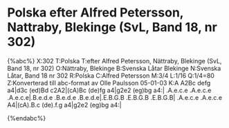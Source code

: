 # Polska efter Alfred Petersson, Nattraby, Blekinge (SvL, Band 18, nr 302)

{%abc%}
X:302
T:Polska
T:efter Alfred Petersson, Nättraby, Blekinge (SvL, Band 18, nr 302)
O:Nättraby, Blekinge
B:Svenska Låtar Blekinge
N:Svenska Låtar, Band 18 nr 302
R:Polska
C:Alfred Petersson
M:3/4
L:1/16
Q:1/4=80
Z:Konverterad till abc-format av  Olle Paulsson 05-01-03
K:A
A2Bc defg a4|d3c (ed)Bd c2A2|(cA)Bc (de)fg a4|g2e2 (eg)bg a4:|
.A.e.c.e .A.e.c.e .A.e.c.e|.B.e.d.e .B.e.d.e .B.e.d.e|.E.B.G.B .E.B.G.B .E.B.G.B|
.A.e.c.e .A.e.c.e A4|(cA).B.c (de).f.g a4|g2e2 (eg)bg a4:|

{%endabc%}

